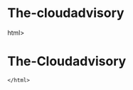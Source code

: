 # The-cloudadvisory
html>
    <head><title><h1>Welcome to Cloudadvisory AWS training  </h1></title></head>
<body>
    <h1>The-Cloudadvisory</h1>
    </body>



    </html>
